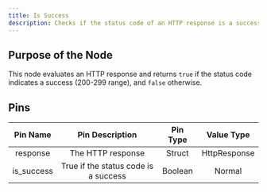```yaml
---
title: Is Success
description: Checks if the status code of an HTTP response is a success
---
```


## Purpose of the Node
This node evaluates an HTTP response and returns `true` if the status code indicates a success (200-299 range), and `false` otherwise.

## Pins
| Pin Name | Pin Description | Pin Type | Value Type |
|:----------:|:-------------:|:------:|:------:|
| response | The HTTP response | Struct | HttpResponse |
| is_success | True if the status code is a success | Boolean | Normal |
